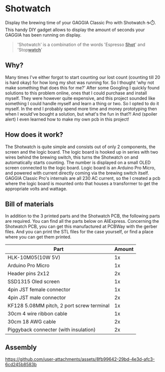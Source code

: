 # Shotwatch
Display the brewing time of your GAGGIA Classic Pro with Shotwatch ☕️⏱️. This handy DIY gadget allows to display the amount of seconds your GAGGIA has been running on display.
>'Shotwatch' is a combination of the words 'Espresso <ins>**Shot**</ins>' and 'Stop<ins>**watch**</ins>'

## Why?
Many times I've either forgot to start counting our lost count (counting till 20 is hard okay) for how long my shot was running for. So I thought 'why not make something that does this for me?' After some Googling I quickly found solutions to this problem online, ones that I could purchase and install myself. They were however quite expensive, and this project sounded like something I could handle myself and learn a thing or two. So I opted to do it myself. In the end I probably spend more time and money prototyping then when I would've bought a solution, but what's the fun in that?! And (spoiler alert) I even learned how to make my own pcb in this project!

## How does it work?
The Shotwatch is quite simple and consists out of only 2 components, the screen and the logic board. The logic board is hooked up in series with two wires behind the brewing switch, this turns the Shotwatch on and automatically starts counting. The number is displayed on a small OLED screen connected to the logic board. Logic board is an Arduino Pro Micro, and powered with current directly coming via the brewing switch itself. GAGGIA Classic Pro's internals are all 230 AC current, so the I created a pcb where the logic board is mounted onto that houses a transformer to get the appropriate volts and wattage.

## Bill of materials
In addition to the 3 printed parts and the Shotwatch PCB, the following parts are required. You can find all the parts below on AliExpress. Concerning the Shotwatch PCB, you can get this manufactured at PCBWay with the gerber files. And you can print the STL files for the case yourself, or find a place where you can get them printed.

|Part|Amount|
|----|------|
|HLK-10M05(10W 5V)|1x|
|Arduino Pro Micro|1x|
|Header pins 2x12|2x|
|SSD1315 Oled screen|1x|
|4pin JST female connector|1x|
|4pin JST male connector|2x|
|KF128 5.08MM pitch, 2 port screw terminal|1x|
|30cm 4 wire ribbon cable|1x|
|30cm 18 AWG cable|2x|
|Piggyback connecter (with insulation)|2x|

## Assembly
https://github.com/user-attachments/assets/8fb99642-29bd-4e3d-afc3-6cd245b8583b
